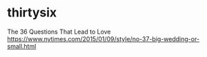 # thirtysix

The 36 Questions That Lead to Love
https://www.nytimes.com/2015/01/09/style/no-37-big-wedding-or-small.html

